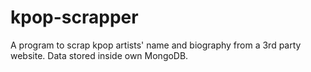 # kpop-scrapper

A program to scrap kpop artists' name and biography from a 3rd party website. Data stored inside own MongoDB.
